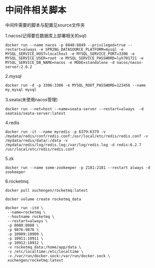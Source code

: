 # 中间件相关脚本

中间件需要的脚本与配置见source文件夹

1.nacos(记得要在数据库上部署相关的sql)
```shell
docker run --name nacos -p 8848:8849 --privileged=true --restart=always -e SPRING_DATASOURCE_PLATFORM=mysql -e MYSQL_SERVICE_HOST=localhost -e MYSQL_SERVICE_PORT=3306 -e MYSQL_SERVICE_USER=root -e MYSQL_SERVICE_PASSWORD=lyh701721 -e MYSQL_SERVICE_DB_NAME=nacos -e MODE=standalone -d nacos/nacos-server:2.0.2
```

2.mysql
```shell
docker run -d -p 3306:3306 -e MYSQL_ROOT_PASSWORD=123456 --name my_mysql mysql
```

3.seata(未使用nacos管理)
```shell
docker run --net=host --name=seata-server --restart=always  -d seataio/seata-server:latest
```

4.redis
```shell
docker run -it --name myredis -p 6379:6379 -v /mydata/redis/conf/redis.conf:/usr/local/etc/redis/redis.conf -v /mydata/redis/data/:/data -v /mydata/redis/log/redis.log:/var/log/redis.log -d redis:6.2.7 /usr/local/etc/redis/redis.conf
```

5.zk
```shell
docker run --name some-zookeeper -p 2181:2181 --restart always -d zookeeper
```

6.rocketmq
```shell
docker pull xuchengen/rocketmq:latest
```

```shell
docker volume create rocketmq_data
```

```shell
docker run -itd \
 --name=rocketmq \
 --hostname rocketmq \
 --restart=always \
 -p 8080:8080 \
 -p 9876:9876 \
 -p 10909:10909 \
 -p 10911:10911 \
 -p 10912:10912 \
 -v rocketmq_data:/home/app/data \
 -v /etc/localtime:/etc/localtime \
 -v /var/run/docker.sock:/var/run/docker.sock \
 xuchengen/rocketmq:latest
```